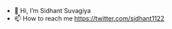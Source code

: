 - 👋 Hi, I’m Sidhant Suvagiya
- 📫 How to reach me https://twitter.com/sidhant1122

<!---
sidhantsuvagiya/sidhantsuvagiya is a ✨ special ✨ repository because its `README.md` (this file) appears on your GitHub profile.
You can click the Preview link to take a look at your changes.
--->
